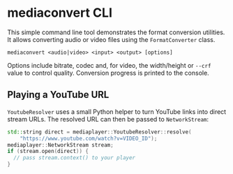 # mediaconvert CLI

This simple command line tool demonstrates the format conversion utilities.
It allows converting audio or video files using the `FormatConverter` class.

```
mediaconvert <audio|video> <input> <output> [options]
```

Options include bitrate, codec and, for video, the width/height or `--crf` value
to control quality. Conversion progress is printed to the console.

## Playing a YouTube URL

`YoutubeResolver` uses a small Python helper to turn YouTube links into direct
stream URLs. The resolved URL can then be passed to `NetworkStream`:

```cpp
std::string direct = mediaplayer::YoutubeResolver::resolve(
    "https://www.youtube.com/watch?v=VIDEO_ID");
mediaplayer::NetworkStream stream;
if (stream.open(direct)) {
  // pass stream.context() to your player
}
```

